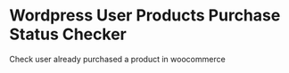 # Wordpress User Products Purchase Status Checker

Check user already purchased a product in woocommerce
